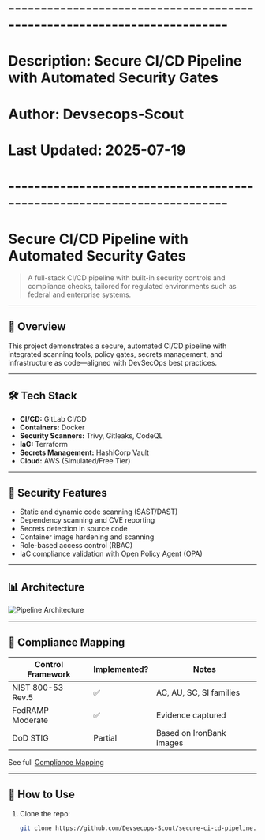 # ------------------------------------------------------------------------
# Description: Secure CI/CD Pipeline with Automated Security Gates
# Author: Devsecops-Scout
# Last Updated: 2025-07-19
# ------------------------------------------------------------------------

# Secure CI/CD Pipeline with Automated Security Gates

> A full-stack CI/CD pipeline with built-in security controls and compliance checks, tailored for regulated environments such as federal and enterprise systems.

---

## 🚀 Overview

This project demonstrates a secure, automated CI/CD pipeline with integrated scanning tools, policy gates, secrets management, and infrastructure as code—aligned with DevSecOps best practices.

---

## 🛠️ Tech Stack

- **CI/CD:** GitLab CI/CD
- **Containers:** Docker
- **Security Scanners:** Trivy, Gitleaks, CodeQL
- **IaC:** Terraform
- **Secrets Management:** HashiCorp Vault
- **Cloud:** AWS (Simulated/Free Tier)

---

## 🔐 Security Features

- Static and dynamic code scanning (SAST/DAST)
- Dependency scanning and CVE reporting
- Secrets detection in source code
- Container image hardening and scanning
- Role-based access control (RBAC)
- IaC compliance validation with Open Policy Agent (OPA)

---

## 📊 Architecture

![Pipeline Architecture](./diagrams/secure-pipeline-arch.drawio)

---

## 🧩 Compliance Mapping

| Control Framework  | Implemented? | Notes                   |
|--------------------|--------------|-------------------------|
| NIST 800-53 Rev.5  | ✅           | AC, AU, SC, SI families |
| FedRAMP Moderate   | ✅           | Evidence captured       |
| DoD STIG           | Partial      | Based on IronBank images |

See full [Compliance Mapping](./docs/compliance-mapping.md)

---

## 📂 How to Use

1. Clone the repo:
   ```bash
   git clone https://github.com/Devsecops-Scout/secure-ci-cd-pipeline.git
